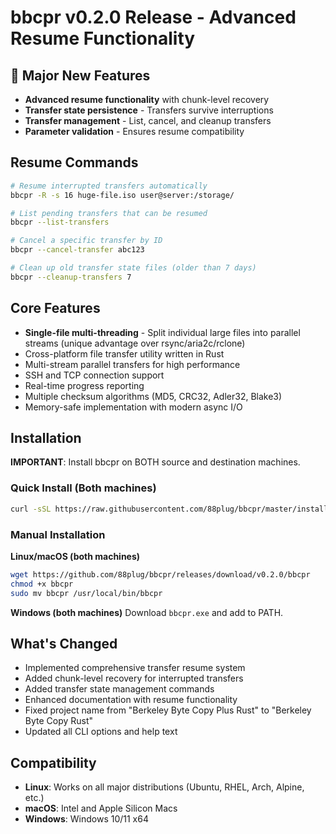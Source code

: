 # bbcpr v0.2.0 Release - Advanced Resume Functionality

## 🔄 Major New Features
- **Advanced resume functionality** with chunk-level recovery
- **Transfer state persistence** - Transfers survive interruptions 
- **Transfer management** - List, cancel, and cleanup transfers
- **Parameter validation** - Ensures resume compatibility

## Resume Commands
```bash
# Resume interrupted transfers automatically
bbcpr -R -s 16 huge-file.iso user@server:/storage/

# List pending transfers that can be resumed
bbcpr --list-transfers

# Cancel a specific transfer by ID
bbcpr --cancel-transfer abc123

# Clean up old transfer state files (older than 7 days)
bbcpr --cleanup-transfers 7
```

## Core Features
- **Single-file multi-threading** - Split individual large files into parallel streams (unique advantage over rsync/aria2c/rclone)
- Cross-platform file transfer utility written in Rust
- Multi-stream parallel transfers for high performance  
- SSH and TCP connection support
- Real-time progress reporting
- Multiple checksum algorithms (MD5, CRC32, Adler32, Blake3)
- Memory-safe implementation with modern async I/O

## Installation

**IMPORTANT**: Install bbcpr on BOTH source and destination machines.

### Quick Install (Both machines)
```bash
curl -sSL https://raw.githubusercontent.com/88plug/bbcpr/master/install.sh | bash
```

### Manual Installation

**Linux/macOS (both machines)**
```bash
wget https://github.com/88plug/bbcpr/releases/download/v0.2.0/bbcpr
chmod +x bbcpr
sudo mv bbcpr /usr/local/bin/bbcpr
```

**Windows (both machines)**
Download `bbcpr.exe` and add to PATH.

## What's Changed
- Implemented comprehensive transfer resume system
- Added chunk-level recovery for interrupted transfers
- Added transfer state management commands
- Enhanced documentation with resume functionality
- Fixed project name from "Berkeley Byte Copy Plus Rust" to "Berkeley Byte Copy Rust"
- Updated all CLI options and help text

## Compatibility
- **Linux**: Works on all major distributions (Ubuntu, RHEL, Arch, Alpine, etc.)
- **macOS**: Intel and Apple Silicon Macs  
- **Windows**: Windows 10/11 x64
